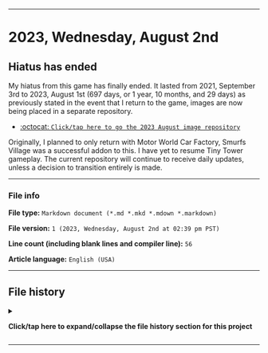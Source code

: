   
***

# 2023, Wednesday, August 2nd

## Hiatus has ended

My hiatus from this game has finally ended. It lasted from 2021, September 3rd to 2023, August 1st (697 days, or 1 year, 10 months, and 29 days) as previously stated in the event that I return to the game, images are now being placed in a separate repository.

- [:octocat: `Click/tap here to go the 2023 August image repository`](https://github.com/seanpm2001/SeansLifeArchive_Images_ModernSmurfsVillage_Y2023_V1/)

Originally, I planned to only return with Motor World Car Factory, Smurfs Village was a successful addon to this. I have yet to resume Tiny Tower gameplay. The current repository will continue to receive daily updates, unless a decision to transition entirely is made.

***

### File info

**File type:** `Markdown document (*.md *.mkd *.mdown *.markdown)`

**File version:** `1 (2023, Wednesday, August 2nd at 02:39 pm PST)`

**Line count (including blank lines and compiler line):** `56`

**Article language:** `English (USA)`

***

## File history

<details><summary><p lang="en"><b>Click/tap here to expand/collapse the file history section for this project</b></p></summary>

<details><summary><p lang="en"><b>Version 1 (2023, Wednesday, August 2nd at 02:39 pm PST)</b></p></summary>

**This version was made by:** [:octocat: `@seanpm2001`](https://github.com/seanpm2001/)

> Changes:

- [x] Started the file
- [x] Added the title section
- [x] Added the `hiatus has ended` section
- [x] Added the `file info` section
- - [x] Added the file type
- - [x] Added the version number
- - [x] Added the version date
- - [x] Added the line count
- - [x] Added the language indicator
- [x] Added the `file history` section
- - [x] Added an entry for version 1
- [ ] No other changes in version 1

</details>

</details>

***
